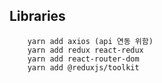 ## Libraries

````
    yarn add axios (api 연동 위함)
    yarn add redux react-redux
    yarn add react-router-dom
    yarn add @reduxjs/toolkit
````
